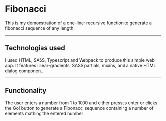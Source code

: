 # Fibonacci

This is my domonstration of a one-liner recursive function to generate a fibonacci sequence of any length.

---

## Technologies used

I used HTML, SASS, Typescript and Webpack to produce this simple web app. It features linear-gradients, SASS partials, mixins, and a native HTML dialog component.

---

## Functionality

The user enters a number from 1 to 1000 and either presses enter or clicks the Go! button to generate a Fibonacci sequence containing a number of elements mathing the entered number.
